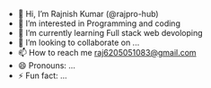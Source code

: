 - 👋 Hi, I’m Rajnish Kumar (@rajpro-hub)
- 👀 I’m interested in Programming and coding
- 🌱 I’m currently learning Full stack web devoloping
- 💞️ I’m looking to collaborate on ...
- 📫 How to reach me raj6205051083@gmail.com
- 😄 Pronouns: ...
- ⚡ Fun fact: ...

<!---
rajpro-hub/rajpro-hub is a ✨ special ✨ repository because its `README.md` (this file) appears on your GitHub profile.
You can click the Preview link to take a look at your changes.
--->
